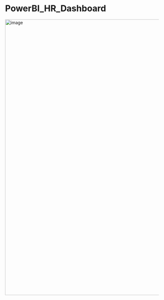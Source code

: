 # PowerBI_HR_Dashboard
<img width="1542" height="906" alt="image" src="https://github.com/user-attachments/assets/edbb1d18-5bb2-4ac0-aaed-76a52dadcc9e" />
